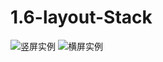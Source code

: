 # 1.6-layout-Stack
![](http://upload-images.jianshu.io/upload_images/1432681-371b1df6d307267c.gif "竖屏实例")
![](http://upload-images.jianshu.io/upload_images/1432681-3b5820bb837d2636.gif "横屏实例")
